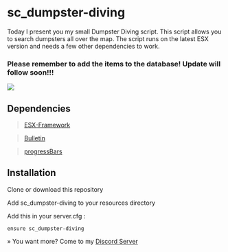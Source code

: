 # sc_dumpster-diving

Today I present you my small Dumpster Diving script. This script allows you to search dumpsters all over the map. The script runs on the latest ESX version and needs a few other dependencies to work.
### Please remember to add the items to the database! Update will follow soon!!!

![](https://cdn.discordapp.com/attachments/1100114436250947607/1152656094594871417/Screenshot_2023-09-16_192328.png)

## Dependencies 

> [ESX-Framework](https://github.com/esx-framework/esx-legacy)

> [Bulletin](https://forum.cfx.re/t/free-standalone-bulletin-customisable-notifications/4360505)

> [progressBars](https://forum.cfx.re/t/release-progress-bars-1-0-standalone/526287) 

## Installation
Clone or download this repository

Add sc_dumpster-diving to your resources directory

Add this in your server.cfg :
```
ensure sc_dumpster-diving
```
» You want more? Come to my [Discord Server](https://discord.gg/Mqgewse3Yc)
